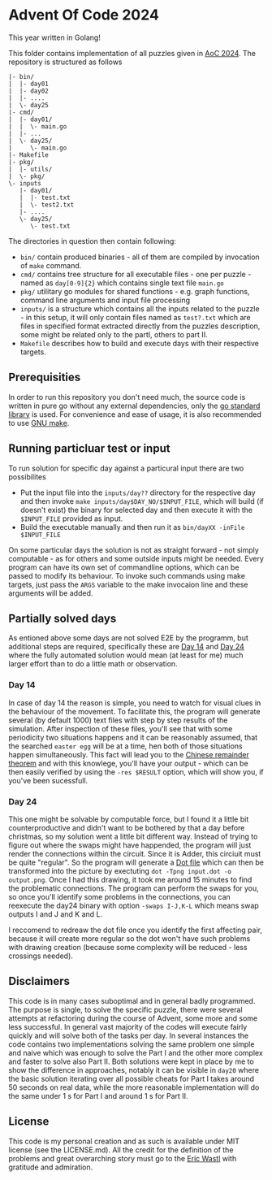 # Advent Of Code 2024

This year written in Golang!


This folder contains implementation of all puzzles given in [AoC 2024](https://adventofcode.com/2024).
The repository is structured as follows

```
|- bin/
|  |- day01
|  |- day02
|  |- ....
|  \- day25
|- cmd/
|  |- day01/
|  |  \- main.go
|  |- ...
|  \- day25/
|     \- main.go
|- Makefile
|- pkg/
|  |- utils/
|  \- pkg/
\- inputs
   |- day01/
   |  |- test.txt
   |  \- test2.txt
   |- ....
   \- day25/
      \- test.txt
```

The directories in question then contain following:

- `bin/` contain produced binaries - all of them are compiled by invocation of `make` command.
- `cmd/` contains tree structure for all executable files - one per puzzle - named as `day[0-9]{2}`
  which contains single text file `main.go`
- `pkg/` utilitary go modules for shared functions - e.g. graph functions, command line arguments
  and input file processing
- `inputs/` is a structure which contains all the inputs related to the puzzle - in this setup, it will
  only contain files named as `test?.txt` which are files in specified format extracted directly from
  the puzzles description, some might be related only to the partI, others to part II.
- `Makefile` describes how to build and execute days with their respective targets.

## Prerequisities

In order to run this repository you don't need much, the source code is written in pure go without any
external dependencies, only the [go standard library](https://pkg.go.dev/std) is used. 
For convenience and ease of usage, it is also recommended to use [GNU make](https://www.gnu.org/software/make/).

## Running particluar test or input

To run solution for specific day against a particural input there are two possibilites

- Put the input file into the `inputs/day??` directory for the respective day and then invoke
  `make inputs/day$DAY_NO/$INPUT_FILE`, which will build (if doesn't exist) the binary for 
  selected day and then execute it with the `$INPUT_FILE` provided as input.
- Build the executable manually and then run it as `bin/dayXX -inFile $INPUT_FILE`

On some particular days the solution is not as straight forward - not simply computable - as for others
and some outside inputs might be needed. Every program can have its own set of commandline options,
which can be passed to modify its behaviour. To invoke such commands using make targets, just
pass the `ARGS` variable to the make invocaion line and these arguments will be added.

## Partially solved days

As entioned above some days are not solved E2E by the programm, but additional steps are required, 
specifically these are [Day 14](https://adventofcode.com/2024/day/14) and [Day 24](https://adventofcode.com/2024/day/24)
where the fully automated solution would mean (at least for me) much larger effort than to do a little
math or observation.

### Day 14

In case of day 14 the reason is simple, you need to watch for visual clues in the behaviour of the movement.
To facilitate this, the program will generate several (by default 1000) text files with step by step results
of the simulation. After inspection of these files, you'll see that with some periodicity two situations
happens and it can be reasonably assumed, that the searched `easter egg` will be at a time, hen both of
those situations happen simultaneously. This fact will lead you to the [Chinese remainder theorem](https://en.wikipedia.org/wiki/Chinese_remainder_theorem)
and with this knowlege, you'll have your output - which can be then easily verified by using
the `-res $RESULT` option, which will show you, if you've been sucessfull.

### Day 24

This one might be solvable by computable force, but I found it a little bit counterproductive and didn't want
to be bothered by that a day before christmas, so my solution went a little bit different way. 
Instead of trying to figure out where the swaps might have happended, the program will just render the
connections within the circuit. Since it is Adder, this circiuit must be quite "regular". So the program 
will generate a [Dot file](https://graphviz.org/doc/info/lang.html) which can then be transformed into
the picture by exectuting `dot -Tpng input.dot -o output.png`. Once I had this drawing, it took me around 15 minutes
to find the problematic connections. The program can perform the swaps for you, so once you'll identify some
problems in the connections, you can reexecute the day24 binary with option `-swaps I-J,K-L` which means
swap outputs I and J and K and L.

I reccomend to redreaw the dot file once you identify the first affecting pair, because it will create more
regular so the dot won't have such problems with drawing creation (because some complexity will be reduced - less crossings needed).

## Disclaimers

This code is in many cases suboptimal and in general badly programmed. The purpose is single, to solve the specific puzzle,
there were several attempts at refactoring during the course of Advent, some more and some less successful. 
In general vast majority of the codes will execute fairly quickly and will solve both of the tasks per day. 
In several instances the code contains two implementations solving the same problem one simple and naive which was enough
to solve the Part I and the other more complex and faster to solve also Part II. Both solutions were kept in place by me
to show the difference in approaches, notably it can be visible in `day20` where the basic solution iterating
over all possible cheats for Part I takes around 50 seconds on real data, while the more reasonable implementation
will do the same under 1 s for Part I and around 1 s for Part II.

## License

This code is my personal creation and as such is available under MIT license (see the LICENSE.md). All the credit
for the definition of the problems and great overarching story must go to the [Eric Wastl](https://adventofcode.com/2024/about)
with gratitude and admiration.

